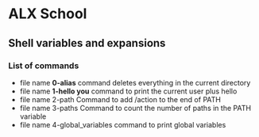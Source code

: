 # ALX School
## Shell variables and expansions

### List of **commands**

* file name **0-alias** command deletes everything in the current directory 
* file name **1-hello you** command to print the current user plus hello
* file name 2-path Command to add /action to the end of PATH
* file name 3-paths Command to count the number of paths in the PATH  variable
* file name 4-global_variables command to print global variables
